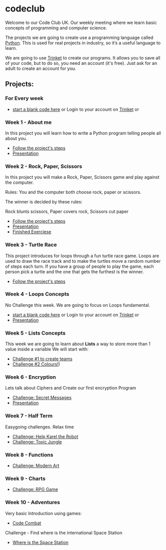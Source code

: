 # codeclub
Welcome to our Code Club UK. Our weekly meeting where we learn basic concepts of programming and computer science.

The projects we are going to create use a programming language called [Python](https://python.org). This is used for real projects in industry, so it’s a useful language to learn. 

We are going to use [Trinket](https://trinket.io/) to create our programs. It allows you to save all of your code, but to do so, you need an account (it's free). Just ask for an adult to create an account for you.


## Projects:
### For Every week
* [start a blank code here](http://jumpto.cc/python-new) or Login to your account on [Trinket](https://trinket.io/) or 


### Week 1 - About me 
In this project you will learn how to write a Python program telling people all about you.
* [Follow the project's steps](https://projects.raspberrypi.org/en/projects/about-me/3)
* [Presentation](Week1/Week1.pptx)


### Week 2 - Rock, Paper, Scissors
In this project you will make a Rock, Paper, Scissors game and play against the computer.

Rules: You and the computer both choose rock, paper or scissors. 

The winner is decided by these rules:

Rock blunts scissors, Paper covers rock, Scissors cut paper

* [Follow the project's steps](https://projects.raspberrypi.org/en/projects/rock-paper-scissors/2)
* [Presentation](Week2/Week2.pptx)
* [Finished Exerciese](Week2/rock-paper-scissors-finished.py)

### Week 3 - Turtle Race
This project introduces for loops through a fun turtle race game. Loops are used to draw the race track and to make the turtles move a random number of steps each turn. If you have a group of people to play the game, each person pick a turtle and the one that gets the furthest is the winner.

* [Follow the project's steps](https://projects.raspberrypi.org/en/projects/turtle-race/3)

### Week 4 - Loops Concepts
No Challenge this week. We are going to focus on Loops fundamental.
* [start a blank code here](http://jumpto.cc/python-new) or Login to your account on [Trinket](https://trinket.io/) or 
* [Presentation](Week4/Week4.pptx)


### Week 5 - Lists Concepts
This week we are going to learn about **Lists** a way to store more than 1 value inside a variable
We will start with:
* [Challenge #1 to create teams](https://projects.raspberrypi.org/en/projects/team-chooser/2)
* [Challenge #2 Colours!](https://projects.raspberrypi.org/en/projects/colourful-creations))

### Week 6 - Encryption
Lets talk about Ciphers and Create our first encryption Program
* [Challenge: Secret Messages](https://projects.raspberrypi.org/en/projects/secret-messages/2)
* [Presentation](Week6/Week6.pptx)

### Week 7 - Half Term
Easygoing challenges. Relax time
* [Challenge: Help Karel the Robot](https://hoc.nclab.com/karel/)
* [Challenge: Toxic Jungle](https://www.tynker.com/nb/project/58225568af9231d0668b465a/?dir=director&chapterid=57f69349af92317e458b458c&s=0)

### Week 8 - Functions
* [Challenge: Modern Art](https://projects.raspberrypi.org/en/projects/modern-art)

### Week 9 - Charts
* [Challenge: RPG Game](https://projects.raspberrypi.org/en/projects/rpg)

### Week 10 - Adventures
Very basic Introduction using games:
* [Code Combat](https://codecombat.com/play/level/dungeons-of-kithgard?)

Challenge - Find where is the international Space Station
* [Where is the Space Station](https://projects.raspberrypi.org/en/projects/where-is-the-space-station)





